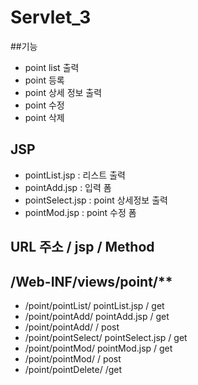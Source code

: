 # Servlet_3
 
 ##기능
 
 - point list 출력
 - point 등록
 - point 상세 정보 출력
 - point 수정
 - point 삭제
 
 ## JSP
 
 - pointList.jsp : 리스트 출력
 - pointAdd.jsp : 입력 폼
 - pointSelect.jsp : point 상세정보 출력
 - pointMod.jsp : point 수정 폼
 
 ## URL 주소 / jsp / Method
 ## /Web-INF/views/point/**
 
 - /point/pointList/ pointList.jsp / get
 - /point/pointAdd/ pointAdd.jsp / get
 - /point/pointAdd/             / post
 - /point/pointSelect/ pointSelect.jsp / get
 - /point/pointMod/ pointMod.jsp / get
 - /point/pointMod/        / post
 - /point/pointDelete/      /get
 